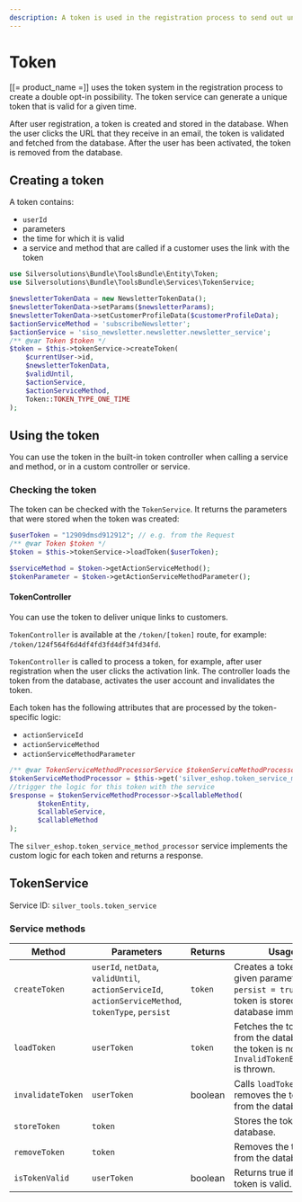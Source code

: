 ```yaml
---
description: A token is used in the registration process to send out unique emails to activate accounts.
---
```


# Token

[[= product_name =]] uses the token system in the registration process to create a double opt-in possibility.
The token service can generate a unique token that is valid for a given time.

After user registration, a token is created and stored in the database.
When the user clicks the URL that they receive in an email, the token is validated and fetched from the database.
After the user has been activated, the token is removed from the database.

## Creating a token

A token contains:

- `userId`
- parameters 
- the time for which it is valid
- a service and method that are called if a customer uses the link with the token

``` php
use Silversolutions\Bundle\ToolsBundle\Entity\Token;
use Silversolutions\Bundle\ToolsBundle\Services\TokenService;

$newsletterTokenData = new NewsletterTokenData();
$newsletterTokenData->setParams($newsletterParams);
$newsletterTokenData->setCustomerProfileData($customerProfileData);
$actionServiceMethod = 'subscribeNewsletter';
$actionService = 'siso_newsletter.newsletter.newsletter_service';
/** @var Token $token */
$token = $this->tokenService->createToken(
    $currentUser->id,
    $newsletterTokenData,
    $validUntil,
    $actionService,
    $actionServiceMethod,
    Token::TOKEN_TYPE_ONE_TIME
);
```

## Using the token

You can use the token in the built-in token controller when calling a service and method, or in a custom controller or service.

### Checking the token

The token can be checked with the `TokenService`. It returns the parameters that were stored when the token was created: 

``` php
$userToken = "12909dmsd912912"; // e.g. from the Request
/** @var Token $token */
$token = $this->tokenService->loadToken($userToken);

$serviceMethod = $token->getActionServiceMethod();
$tokenParameter = $token->getActionServiceMethodParameter();
```

#### TokenController

You can use the token to deliver unique links to customers.

`TokenController` is available at the `/token/[token]` route, for example: `/token/124f564f6d4df4fd3fd4df34fd34fd`.

`TokenController` is called to process a token, for example, after user registration when the user clicks the activation link.
The controller loads the token from the database, activates the user account and invalidates the token.

Each token has the following attributes that are processed by the token-specific logic:

- `actionServiceId`
- `actionServiceMethod`
- `actionServiceMethodParameter`

``` php
/** @var TokenServiceMethodProcessorService $tokenServiceMethodProcessor */
$tokenServiceMethodProcessor = $this->get('silver_eshop.token_service_method_processor');
//trigger the logic for this token with the service
$response = $tokenServiceMethodProcessor->$callableMethod(
       $tokenEntity,
       $callableService,
       $callableMethod
);
```

The `silver_eshop.token_service_method_processor` service implements the custom logic for each token and returns a response.

## TokenService

Service ID: `silver_tools.token_service`

### Service methods

|Method|Parameters|Returns|Usage|
|--- |--- |--- |--- |
|`createToken`|`userId`, `netData`, `validUntil`, `actionServiceId`, `actionServiceMethod`, `tokenType`, `persist`|`token`|Creates a token with given parameters. If `persist = true`, the token is stored in the database immediately.|
|`loadToken`|`userToken`|`token`|Fetches the token from the database. If the token is not valid, `InvalidTokenException` is thrown.|
|`invalidateToken`|`userToken`|boolean|Calls `loadToken()` and removes the token from the database.|
|`storeToken`|`token`||Stores the token in the database.|
|`removeToken`|`token`||Removes the token from the database.|
|`isTokenValid`|`userToken`|boolean|Returns true if the token is valid.|
